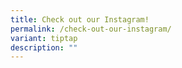 ```yaml
---
title: Check out our Instagram!
permalink: /check-out-our-instagram/
variant: tiptap
description: ""
---
```


